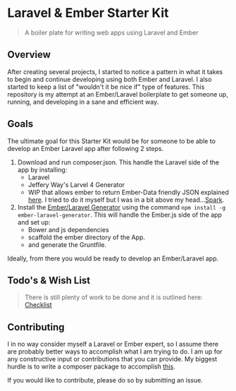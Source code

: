 Laravel & Ember Starter Kit
===========================

> A boiler plate for writing web apps using Laravel and Ember

Overview
---------

After creating several projects, I started to notice a pattern in what it takes to begin and continue developing using both Ember and Laravel. I also started to keep a list of "wouldn't it be nice if" type of features. This repository is my attempt at an Ember/Laravel boilerplate to get someone up, running, and developing in a sane and efficient way. 

Goals
-----
The ultimate goal for this Starter Kit would be for someone to be able to develop an Ember Laravel app after following 2 steps. 

1. Download and run composer.json. This handle the Laravel side of the app by installing:
	- Laravel
	- Jeffery Way's Larvel 4 Generator
	- WIP that allows ember to return Ember-Data friendly JSON explained [here](https://gist.github.com/cullymason/6198667). I tried to do it myself but I was in a bit above my head...[Spark](http://github.com/cullymason/spark).
2. Install the [Ember/Laravel Generator](https://github.com/cullymason/generator-ember-laravel) using the command ```npm install -g ember-laravel-generator```. This will handle the Ember.js side of the app and set up:
	- Bower and js dependencies
	- scaffold the ember directory of the App.
	- and generate the Gruntfile. 

Ideally, from there you would be ready to develop an Ember/Laravel app. 


Todo's & Wish List
------------------

> There is still plenty of work to be done and it is outlined here: [Checklist](https://github.com/cullymason/Laravel-Ember-Starter-Kit/issues/1)


Contributing
-------------

I in no way consider myself a Laravel or Ember expert, so I assume there are probably better ways to accomplish what I am trying to do. I am up for any constructive input or contributions that you can provide. My biggest hurdle is to write a composer package to accomplish [this](https://gist.github.com/cullymason/6198667). 

If you would like to contribute, please do so by submitting an issue.
